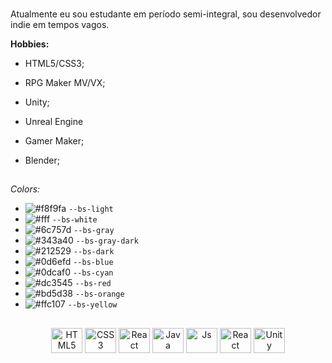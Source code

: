 ### 
Atualmente eu sou estudante em período semi-integral, sou desenvolvedor indie em tempos vagos.


**Hobbies:**
- HTML5/CSS3;
- RPG Maker MV/VX;
- Unity;
- Unreal Engine
- Gamer Maker;
- Blender;

  ##
  
*Colors:*<p></p>
- ![#f8f9fa](https://placehold.co/15x15/f8f9fa/f8f9fa.png) `--bs-light`
- ![#fff](https://placehold.co/15x15/fff/fff.png) `--bs-white`
- ![#6c757d](https://placehold.co/15x15/6c757d/6c757d.png) `--bs-gray`
- ![#343a40](https://placehold.co/15x15/343a40/343a40.png) `--bs-gray-dark`
- ![#212529](https://placehold.co/15x15/212529/212529.png) `--bs-dark`
- ![#0d6efd](https://placehold.co/15x15/0d6efd/0d6efd.png) `--bs-blue`
- ![#0dcaf0](https://placehold.co/15x15/0dcaf0/0dcaf0.png) `--bs-cyan`
- ![#dc3545](https://placehold.co/15x15/dc3545/dc3545.png) `--bs-red`
- ![#bd5d38](https://placehold.co/15x15/bd5d38/bd5d38.png) `--bs-orange`
- ![#ffc107](https://placehold.co/15x15/ffc107/ffc107.png) `--bs-yellow`

   
##

 <div style="display: inline_block">
   <p align="center">
  <img align="center" alt="HTML5" height="40" width="50" src="https://cdn.jsdelivr.net/gh/devicons/devicon/icons/html5/html5-plain.svg" />
  <img align="center" alt="CSS3" height="40" width="50" src="https://cdn.jsdelivr.net/gh/devicons/devicon/icons/css3/css3-plain.svg" />
  <img align="center" alt="React" height="40" width="50" src="https://cdn.jsdelivr.net/gh/devicons/devicon/icons/react/react-original.svg" />
  <img align="center" alt="Java" height="40" width="50" src="https://cdn.jsdelivr.net/gh/devicons/devicon/icons/java/java-plain.svg" />
  <img align="center" alt="Js" height="40" width="50" src="https://cdn.jsdelivr.net/gh/devicons/devicon/icons/javascript/javascript-plain.svg" />
  <img align="center" alt="React" height="40" width="50" src="https://cdn.jsdelivr.net/gh/devicons/devicon/icons/unrealengine/unrealengine-original-wordmark.svg" />
  <img align="center" alt="Unity" height="40" width="50" src="https://cdn.jsdelivr.net/gh/devicons/devicon/icons/unity/unity-original.svg" />
      </p>
 </div>
